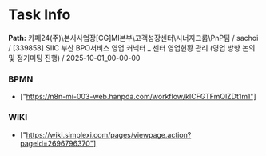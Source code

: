 # Task Info

**Path:** 카페24(주)\본사사업장\[CG]MI본부\고객성장센터\시너지그룹\PnP팀 / sachoi / [339858] SIIC 부산 BPO서비스 영업 커넥터 _ 센터 영업현황 관리 (영업 방향 논의 및 정기미팅 진행) / 2025-10-01_00-00-00

### BPMN
- ["https://n8n-mi-003-web.hanpda.com/workflow/kICFGTFmQlZDt1m1"]

### WIKI
- ["https://wiki.simplexi.com/pages/viewpage.action?pageId=2696796370"]

